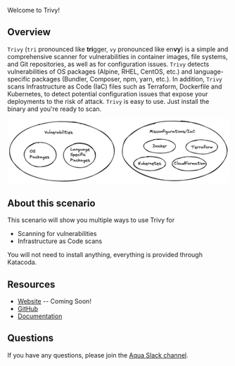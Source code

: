 Welcome to Trivy!

## Overview

`Trivy` (`tri` pronounced like **tri**gger, `vy` pronounced like en**vy**) is a simple and comprehensive scanner for vulnerabilities in container images, file systems, and Git repositories, as well as for configuration issues.
`Trivy` detects vulnerabilities of OS packages (Alpine, RHEL, CentOS, etc.) and language-specific packages (Bundler, Composer, npm, yarn, etc.).
In addition, `Trivy` scans Infrastructure as Code (IaC) files such as Terraform, Dockerfile and Kubernetes, to detect potential configuration issues that expose your deployments to the risk of attack.
`Trivy` is easy to use. Just install the binary and you're ready to scan.

![Trivy overview](./assets/images/Trivy.png)

## About this scenario

This scenario will show you multiple ways to use Trivy for

* Scanning for vulnerabilities
* Infrastructure as Code scans

You will not need to install anything, everything is provided through Katacoda.

## Resources

* [Website]() -- Coming Soon!
* [GitHub](https://github.com/aquasecurity/trivy)
* [Documentation](https://aquasecurity.github.io/trivy/)

## Questions

If you have any questions, please join the [Aqua Slack channel](https://slack.aquasec.com/). 

